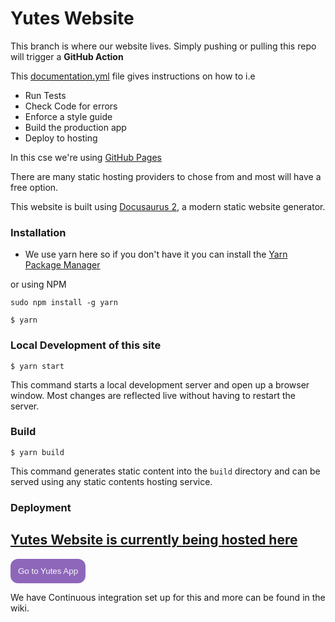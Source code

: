 # Yutes Website
<!-- readme: contributors -start -->
<!-- readme: contributors -end -->
This branch is where our website lives. Simply pushing or pulling this repo will trigger a **GitHub Action**

This [documentation.yml](.github/workflows/documentation.yml) file gives instructions on how to i.e

  - Run Tests
  - Check Code for errors
  - Enforce a style guide
  - Build the production app
  - Deploy to hosting

In this cse we're using [GitHub Pages](https://pages.github.com/)

There are many static hosting providers to chose from and most will have a free option. 


This website is built using [Docusaurus 2](https://v2.docusaurus.io/), a modern static website generator.


### Installation

- We use yarn here so if you don't have it you can install the  [Yarn Package Manager](https://yarnpkg.org)

or using NPM

`
sudo npm install -g yarn
`

```
$ yarn
```

### Local Development of this site

```
$ yarn start
```

This command starts a local development server and open up a browser window. Most changes are reflected live without having to restart the server.

### Build

```
$ yarn build
```

This command generates static content into the `build` directory and can be served using any static contents hosting service.

### Deployment


## [Yutes Website is currently being hosted here](https://patkellydesigns.github.io/ria-yutes/)
 
<button onclick="https://patkellydesigns.github.io/ria-yutes/">
Go to Yutes App
</button>

We have Continuous integration set up for this and more can be found in the wiki.


<style>
button {
    color:#f9f9f9;
    border:none;
    border-radius:12px;
    background-color:#8e67ba;
    padding:12px;
}
</style>